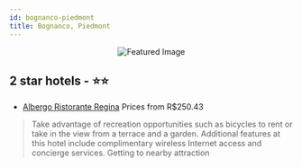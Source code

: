 ```yaml
---
id: bognanco-piedmont
title: Bognanco, Piedmont
---
```


<center><img src="https://i.travelapi.com/hotels/11000000/10580000/10579900/10579806/f51c1a6c_z.jpg" alt="Featured Image" /></center>


##  2 star hotels - ⭐️⭐️

-    [Albergo Ristorante Regina](https://us.hurb.com/hotels/bognanco/albergo-ristorante-regina-JNP-JP637624?cmp=18055) Prices from R$250.43
   > Take advantage of recreation opportunities such as bicycles to rent or take in the view from a terrace and a garden. Additional features at this hotel include complimentary wireless Internet access and concierge services. Getting to nearby attraction
